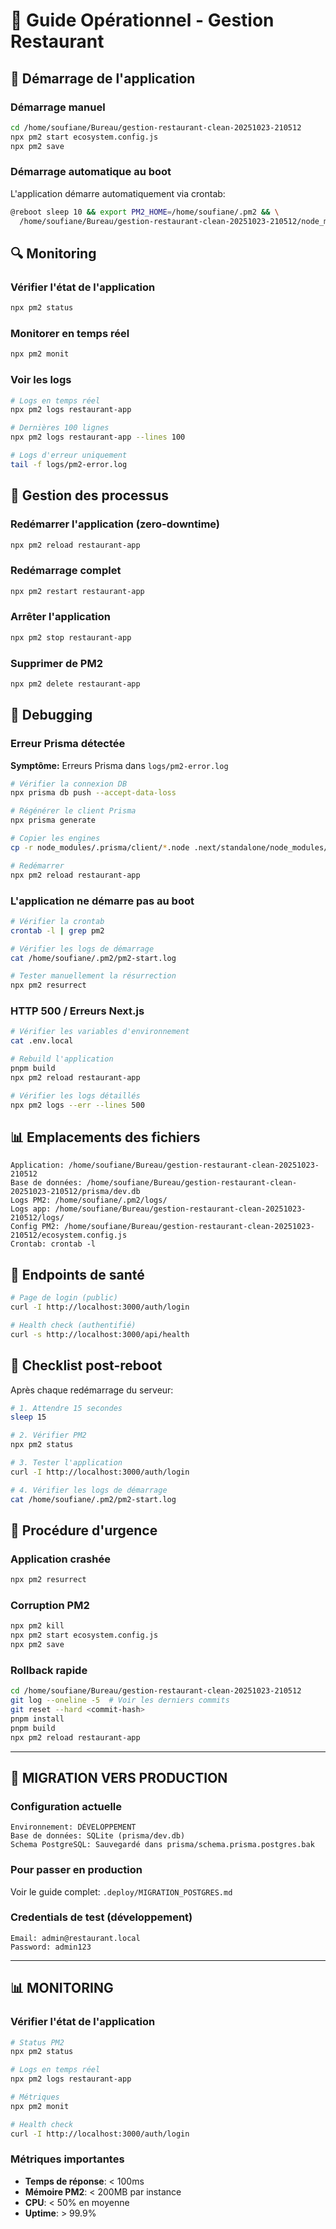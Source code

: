 # 📘 Guide Opérationnel - Gestion Restaurant

## 🚀 Démarrage de l'application

### Démarrage manuel

```bash
cd /home/soufiane/Bureau/gestion-restaurant-clean-20251023-210512
npx pm2 start ecosystem.config.js
npx pm2 save
```

### Démarrage automatique au boot

L'application démarre automatiquement via crontab:

```bash
@reboot sleep 10 && export PM2_HOME=/home/soufiane/.pm2 && \
  /home/soufiane/Bureau/gestion-restaurant-clean-20251023-210512/node_modules/pm2/bin/pm2 resurrect
```

## 🔍 Monitoring

### Vérifier l'état de l'application

```bash
npx pm2 status
```

### Monitorer en temps réel

```bash
npx pm2 monit
```

### Voir les logs

```bash
# Logs en temps réel
npx pm2 logs restaurant-app

# Dernières 100 lignes
npx pm2 logs restaurant-app --lines 100

# Logs d'erreur uniquement
tail -f logs/pm2-error.log
```

## 🔄 Gestion des processus

### Redémarrer l'application (zero-downtime)

```bash
npx pm2 reload restaurant-app
```

### Redémarrage complet

```bash
npx pm2 restart restaurant-app
```

### Arrêter l'application

```bash
npx pm2 stop restaurant-app
```

### Supprimer de PM2

```bash
npx pm2 delete restaurant-app
```

## 🐛 Debugging

### Erreur Prisma détectée

**Symptôme:** Erreurs Prisma dans `logs/pm2-error.log`

```bash
# Vérifier la connexion DB
npx prisma db push --accept-data-loss

# Régénérer le client Prisma
npx prisma generate

# Copier les engines
cp -r node_modules/.prisma/client/*.node .next/standalone/node_modules/.prisma/client/ || true

# Redémarrer
npx pm2 reload restaurant-app
```

### L'application ne démarre pas au boot

```bash
# Vérifier la crontab
crontab -l | grep pm2

# Vérifier les logs de démarrage
cat /home/soufiane/.pm2/pm2-start.log

# Tester manuellement la résurrection
npx pm2 resurrect
```

### HTTP 500 / Erreurs Next.js

```bash
# Vérifier les variables d'environnement
cat .env.local

# Rebuild l'application
pnpm build
npx pm2 reload restaurant-app

# Vérifier les logs détaillés
npx pm2 logs --err --lines 500
```

## 📊 Emplacements des fichiers

```
Application: /home/soufiane/Bureau/gestion-restaurant-clean-20251023-210512
Base de données: /home/soufiane/Bureau/gestion-restaurant-clean-20251023-210512/prisma/dev.db
Logs PM2: /home/soufiane/.pm2/logs/
Logs app: /home/soufiane/Bureau/gestion-restaurant-clean-20251023-210512/logs/
Config PM2: /home/soufiane/Bureau/gestion-restaurant-clean-20251023-210512/ecosystem.config.js
Crontab: crontab -l
```

## 🔐 Endpoints de santé

```bash
# Page de login (public)
curl -I http://localhost:3000/auth/login

# Health check (authentifié)
curl -s http://localhost:3000/api/health
```

## 📝 Checklist post-reboot

Après chaque redémarrage du serveur:

```bash
# 1. Attendre 15 secondes
sleep 15

# 2. Vérifier PM2
npx pm2 status

# 3. Tester l'application
curl -I http://localhost:3000/auth/login

# 4. Vérifier les logs de démarrage
cat /home/soufiane/.pm2/pm2-start.log
```

## 🚨 Procédure d'urgence

### Application crashée

```bash
npx pm2 resurrect
```

### Corruption PM2

```bash
npx pm2 kill
npx pm2 start ecosystem.config.js
npx pm2 save
```

### Rollback rapide

```bash
cd /home/soufiane/Bureau/gestion-restaurant-clean-20251023-210512
git log --oneline -5  # Voir les derniers commits
git reset --hard <commit-hash>
pnpm install
pnpm build
npx pm2 reload restaurant-app
```

---

## 🔄 MIGRATION VERS PRODUCTION

### Configuration actuelle

```
Environnement: DÉVELOPPEMENT
Base de données: SQLite (prisma/dev.db)
Schema PostgreSQL: Sauvegardé dans prisma/schema.prisma.postgres.bak
```

### Pour passer en production

Voir le guide complet: `.deploy/MIGRATION_POSTGRES.md`

### Credentials de test (développement)

```
Email: admin@restaurant.local
Password: admin123
```

---

## 📊 MONITORING

### Vérifier l'état de l'application

```bash
# Status PM2
npx pm2 status

# Logs en temps réel
npx pm2 logs restaurant-app

# Métriques
npx pm2 monit

# Health check
curl -I http://localhost:3000/auth/login
```

### Métriques importantes

- **Temps de réponse**: < 100ms
- **Mémoire PM2**: < 200MB par instance
- **CPU**: < 50% en moyenne
- **Uptime**: > 99.9%
